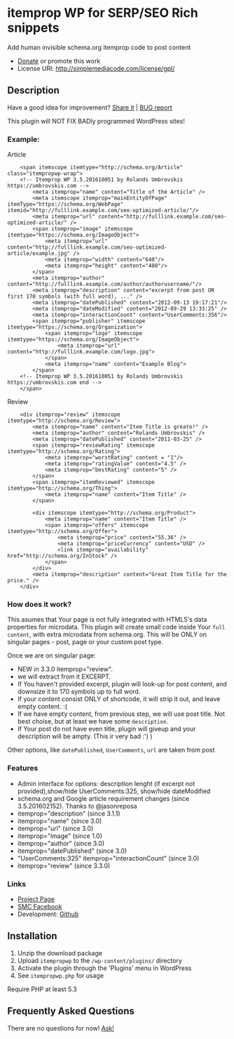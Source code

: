 # itemprop WP for SERP/SEO Rich snippets

Add human invisible schema.org itemprop code to post content

* [Donate](https://www.paypal.com/cgi-bin/webscr?cmd=_donations&business=Z4ALL9WUMY3CL&lc=LV&item_name=Umbrovskis%2e%20WordPress%20plugins&item_number=002&currency_code=EUR&bn=PP%2dDonationsBF%3abtn_donate_SM%2egif%3aNonHosted) or promote this work 
* License URI: http://simplemediacode.com/license/gpl/

## Description

Have a good idea for improvement? [Share it](https://github.com/rolandinsh/itempropwp/issues) | [BUG report](https://github.com/rolandinsh/itempropwp/issues) 

This plugin will NOT FIX BADly programmed WordPress sites!

### Example:

Article

        <span itemscope itemtype="http://schema.org/Article" class="itempropwp-wrap">
        <!-- Itemprop WP 3.5.201610051 by Rolands Umbrovskis https://umbrovskis.com -->
            <meta itemprop="name" content="Title of the Article" />
            <meta itemscope itemprop="mainEntityOfPage"  itemType="https://schema.org/WebPage" itemid="http://fulllink.example.com/seo-optimized-article/"/>
            <meta itemprop="url" content="http://fulllink.example.com/seo-optimized-article/" />
            <span itemprop="image" itemscope itemtype="https://schema.org/ImageObject">
                <meta itemprop="url" content="http://fulllink.example.com/seo-optimized-article/example.jpg" />
                <meta itemprop="width" content="640"/>
                <meta itemprop="height" content="480"/>
            </span>
            <meta itemprop="author" content="http://fulllink.example.com/author/authorusername/"/>
            <meta itemprop="description" content="excerpt from post OR first 170 symbols (with full word), ..." />
            <meta itemprop="datePublished" content="2012-09-13 19:17:21"/>
            <meta itemprop="dateModified" content="2012-09-29 13:33:25" />
            <meta itemprop="interactionCount" content="UserComments:356"/>
            <span itemprop="publisher" itemscope itemtype="https://schema.org/Organization">
                <span itemprop="logo" itemscope itemtype="https://schema.org/ImageObject">
                    <meta itemprop="url" content="http://fulllink.example.com/logo.jpg">
                </span>
                <meta itemprop="name" content="Example Blog">
            </span>
        <!-- Itemprop WP 3.5.201610051 by Rolands Umbrovskis https://umbrovskis.com end -->
        </span>

Review

        <div itemprop="review" itemscope itemtype="http://schema.org/Review">
            <meta itemprop="name" content="Item Title is greate!" />
            <meta itemprop="author" content="Rolands Umbrovskis" />
            <meta itemprop="datePublished" content="2011-03-25" />
            <span itemprop="reviewRating" itemscope itemtype="http://schema.org/Rating">
                <meta itemprop="worstRating" content = "1"/>
                <meta itemprop="ratingValue" content="4.5" />
                <meta itemprop="bestRating" content="5" />
            </span>
            <span itemprop="itemReviewed" itemscope itemtype="http://schema.org/Thing">
                <meta itemprop="name" content="Item Title" />
            </span>
		
            <div itemscope itemtype="http://schema.org/Product">
                <meta itemprop="name" content="Item Title" />
                <span itemprop="offers" itemscope itemtype="http://schema.org/Offer">
                    <meta itemprop="price" content="55.36" />
                    <meta itemprop="priceCurrency" content="USD" />
                    <link itemprop="availability" href="http://schema.org/InStock" />
                </span>
            </div>
            <meta itemprop="description" content="Great Item Title for the price." />
        </div>

### How does it work?

This asumes that Your page is not fully integrated with HTML5's data properties for microdata. This plugin will create small code inside Your `full content`, with extra microdata from schema.org. This will be ONLY on singular pages - post, page or your custom post type.

Once we are on singular page:

* NEW in 3.3.0 itemprop="review".
* we will extract from it EXCERPT.
* If You haven't provided excerpt, plugin will look-up for post content, and downsize it to 170 symbols up to full word.
* If your content consist ONLY of shortcode, it will strip it out, and leave empty content. :(
* If we have empty content, from previous step, we will use post title. Not best choise, but at least we have some `description`.
* If Your post do not have even title, plugin will giveup and your description will be ampty. (This ir very bad :') )

Other options, like `datePublished`, `UserComments`, `url` are taken from post

### Features

* Admin interface for options: description lenght (if excerpt not provided),show/hide UserComments:325,  show/hide dateModified 
* schema.org and Google article requirement changes (since 3.5.201602152). Thanks to @jasonreposa
* itemprop="description" (since 3.1.1)
* itemprop="name" (since 3.0)
* itemprop="url" (since 3.0)
* itemprop="image" (since 1.0)
* itemprop="author" (since 3.0)
* itemprop="datePublished" (since 3.0)
* "UserComments:325" itemprop="interactionCount" (since 3.0)
* itemprop="review" (since 3.3.0)

### Links

* [Project Page](https://simplemediacode.com/wordpress-pugins/itemprop-wp/)
* [SMC Facebook](https://www.facebook.com/SimpleMediaCode/)
* Development: [Github](https://github.com/rolandinsh/itempropwp)

## Installation

1. Unzip the download package
1. Upload `itempropwp` to the `/wp-content/plugins/` directory
1. Activate the plugin through the 'Plugins' menu in WordPress
1. See `itempropwp.php` for usage

Require PHP at least 5.3

## Frequently Asked Questions

There are no questions for now! [Ask!](https://simplemediacode.com/wordpress-pugins/itemprop-wp/)
